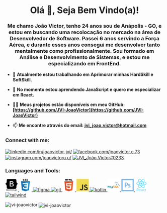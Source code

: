 <h1 align="center">Olá 👋, Seja Bem Vindo(a)!</h1>
<h3 align="center">Me chamo João Victor, tenho 24 anos sou de Anápolis - GO, e estou em buscando uma recolocação no mercado na área de Desenvolvedor de Software. Passei 6 anos servindo a Força Aérea, e durante esses anos consegui me desenvolver tanto mentalmente como profissionalmente. Sou formado em Análise e Desenvolvimento de Sistemas, e estou me especializando em FrontEnd.</h3>

- 🔭 **Atualmente estou trabalhando em Aprimorar minhas HardSkill e SoftSkill.**

- 🌱 **No momento estou aprendendo JavaScript e quero me especializar em React.**

- 👨‍💻 **Meus projetos estão disponíveis em meu GitHub: [https://github.com/JVI-JoaoVictor](https://github.com/JVI-JoaoVictor)**

- 📫 **Me encontre através do email: jvi_joao.victor@hotmail.com**

<h3 align="left">Connect with me:</h3>
<p align="left">
<a href="https://linkedin.com/in/linkedin.com/in/joaovictor-jvi/" target="blank"><img align="center" src="https://raw.githubusercontent.com/rahuldkjain/github-profile-readme-generator/master/src/images/icons/Social/linked-in-alt.svg" alt="linkedin.com/in/joaovictor-jvi/" height="30" width="40" /></a>
<a href="https://fb.com/facebook.com/joaovictor.c.73" target="blank"><img align="center" src="https://raw.githubusercontent.com/rahuldkjain/github-profile-readme-generator/master/src/images/icons/Social/facebook.svg" alt="facebook.com/joaovictor.c.73" height="30" width="40" /></a>
<a href="https://instagram.com/instagram.com/joaovictoru.u/" target="blank"><img align="center" src="https://raw.githubusercontent.com/rahuldkjain/github-profile-readme-generator/master/src/images/icons/Social/instagram.svg" alt="instagram.com/joaovictoru.u/" height="30" width="40" /></a>
<a href="https://discord.gg/JVI_João.Victor#0233" target="blank"><img align="center" src="https://raw.githubusercontent.com/rahuldkjain/github-profile-readme-generator/master/src/images/icons/Social/discord.svg" alt="JVI_João.Victor#0233" height="30" width="40" /></a>
</p>

<h3 align="left">Languages and Tools:</h3>
<p align="left"> <a href="https://getbootstrap.com" target="_blank" rel="noreferrer"> <img src="https://raw.githubusercontent.com/devicons/devicon/master/icons/bootstrap/bootstrap-plain-wordmark.svg" alt="bootstrap" width="40" height="40"/> </a> <a href="https://www.w3schools.com/css/" target="_blank" rel="noreferrer"> <img src="https://raw.githubusercontent.com/devicons/devicon/master/icons/css3/css3-original-wordmark.svg" alt="css3" width="40" height="40"/> </a> <a href="https://www.figma.com/" target="_blank" rel="noreferrer"> <img src="https://www.vectorlogo.zone/logos/figma/figma-icon.svg" alt="figma" width="40" height="40"/> </a> <a href="https://git-scm.com/" target="_blank" rel="noreferrer"> <img src="https://www.vectorlogo.zone/logos/git-scm/git-scm-icon.svg" alt="git" width="40" height="40"/> </a> <a href="https://www.w3.org/html/" target="_blank" rel="noreferrer"> <img src="https://raw.githubusercontent.com/devicons/devicon/master/icons/html5/html5-original-wordmark.svg" alt="html5" width="40" height="40"/> </a> <a href="https://developer.mozilla.org/en-US/docs/Web/JavaScript" target="_blank" rel="noreferrer"> <img src="https://raw.githubusercontent.com/devicons/devicon/master/icons/javascript/javascript-original.svg" alt="javascript" width="40" height="40"/> </a> <a href="https://kotlinlang.org" target="_blank" rel="noreferrer"> <img src="https://www.vectorlogo.zone/logos/kotlinlang/kotlinlang-icon.svg" alt="kotlin" width="40" height="40"/> </a> <a href="https://www.mysql.com/" target="_blank" rel="noreferrer"> <img src="https://raw.githubusercontent.com/devicons/devicon/master/icons/mysql/mysql-original-wordmark.svg" alt="mysql" width="40" height="40"/> </a> <a href="https://www.photoshop.com/en" target="_blank" rel="noreferrer"> <img src="https://raw.githubusercontent.com/devicons/devicon/master/icons/photoshop/photoshop-line.svg" alt="photoshop" width="40" height="40"/> </a> <a href="https://reactjs.org/" target="_blank" rel="noreferrer"> <img src="https://raw.githubusercontent.com/devicons/devicon/master/icons/react/react-original-wordmark.svg" alt="react" width="40" height="40"/> </a> <a href="https://tailwindcss.com/" target="_blank" rel="noreferrer"> <img src="https://www.vectorlogo.zone/logos/tailwindcss/tailwindcss-icon.svg" alt="tailwind" width="40" height="40"/> </a> </p>

<p><img align="left" src="https://github-readme-stats.vercel.app/api/top-langs?username=jvi-joaovictor&show_icons=true&locale=en&layout=compact" alt="jvi-joaovictor" /></p>

<p>&nbsp;<img align="center" src="https://github-readme-stats.vercel.app/api?username=jvi-joaovictor&show_icons=true&locale=en" alt="jvi-joaovictor" /></p>

